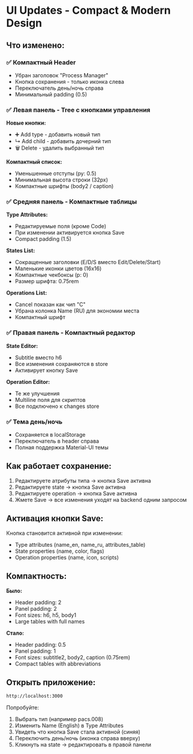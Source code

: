 # UI Updates - Compact & Modern Design

## Что изменено:

### ✅ Компактный Header
- Убран заголовок "Process Manager"
- Кнопка сохранения - только иконка слева
- Переключатель день/ночь справа
- Минимальный padding (0.5)

### ✅ Левая панель - Tree с кнопками управления
**Новые кнопки:**
- ➕ Add type - добавить новый тип
- ↳ Add child - добавить дочерний тип
- 🗑️ Delete - удалить выбранный тип

**Компактный список:**
- Уменьшенные отступы (py: 0.5)
- Минимальная высота строки (32px)
- Компактные шрифты (body2 / caption)

### ✅ Средняя панель - Компактные таблицы

**Type Attributes:**
- Редактируемые поля (кроме Code)
- При изменении активируется кнопка Save
- Compact padding (1.5)

**States List:**
- Сокращенные заголовки (E/D/S вместо Edit/Delete/Start)
- Маленькие иконки цветов (16x16)
- Компактные чекбоксы (p: 0)
- Размер шрифта: 0.75rem

**Operations List:**
- Cancel показан как чип "C"
- Убрана колонка Name (RU) для экономии места
- Компактный шрифт

### ✅ Правая панель - Компактный редактор

**State Editor:**
- Subtitle вместо h6
- Все изменения сохраняются в store
- Активирует кнопку Save

**Operation Editor:**
- Те же улучшения
- Multiline поля для скриптов
- Все подключено к changes store

### ✅ Тема день/ночь
- Сохраняется в localStorage
- Переключатель в header справа
- Полная поддержка Material-UI темы

## Как работает сохранение:

1. Редактируете атрибуты типа → кнопка Save активна
2. Редактируете state → кнопка Save активна
3. Редактируете operation → кнопка Save активна
4. Жмете Save → все изменения уходят на backend одним запросом

## Активация кнопки Save:

Кнопка становится активной при изменении:
- Type attributes (name_en, name_ru, attributes_table)
- State properties (name, color, flags)
- Operation properties (name, icon, scripts)

## Компактность:

**Было:**
- Header padding: 2
- Panel padding: 2
- Font sizes: h6, h5, body1
- Large tables with full names

**Стало:**
- Header padding: 0.5
- Panel padding: 1
- Font sizes: subtitle2, body2, caption (0.75rem)
- Compact tables with abbreviations

## Открыть приложение:

```bash
http://localhost:3000
```

Попробуйте:
1. Выбрать тип (например pacs.008)
2. Изменить Name (English) в Type Attributes
3. Увидеть что кнопка Save стала активной (синяя)
4. Переключить день/ночь (иконка справа вверху)
5. Кликнуть на state → редактировать в правой панели

